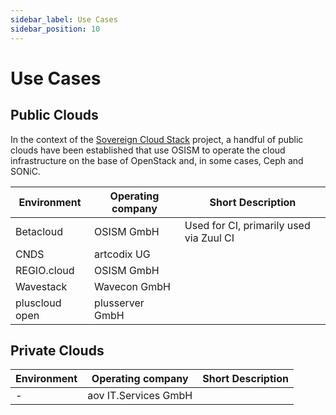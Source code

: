 ```yaml
---
sidebar_label: Use Cases
sidebar_position: 10
---
```


# Use Cases

## Public Clouds

In the context of the [Sovereign Cloud Stack](https://scs.community) project, a handful
of public clouds have been established that use OSISM to operate the cloud infrastructure
on the base of OpenStack and, in some cases, Ceph and SONiC.

| Environment    | Operating company    | Short Description                       |
|----------------|----------------------|-----------------------------------------|
| Betacloud      | OSISM GmbH           | Used for CI, primarily used via Zuul CI |
| CNDS           | artcodix UG          |                                         |
| REGIO.cloud    | OSISM GmbH           |                                         |
| Wavestack      | Wavecon GmbH         |                                         |
| pluscloud open | plusserver GmbH      |                                         |

## Private Clouds

| Environment    | Operating company    | Short Description                       |
|----------------|----------------------|-----------------------------------------|
| -              | aov IT.Services GmbH |                                         |
